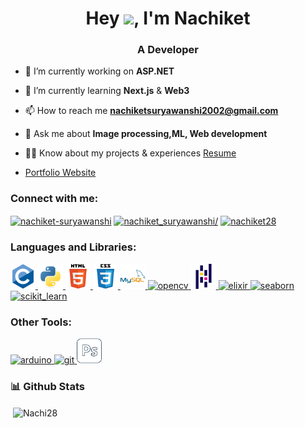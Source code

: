 <h1 align="center">Hey <img src="https://media.giphy.com/media/hvRJCLFzcasrR4ia7z/giphy.gif" width="40">, I'm Nachiket
</h1>
<h3 align="center">A Developer</h3>

- 🔭 I’m currently working on **ASP.NET**

- 🌱 I’m currently learning **Next.js** & **Web3**

- 📫 How to reach me **nachiketsuryawanshi2002@gmail.com**

- 💬 Ask me about **Image processing,ML, Web development**

- 👨‍💻 Know about my projects & experiences
[Resume](https://drive.google.com/file/d/1LiLzZYoPEbKTI3-uh0QjF473ij5CS0W0/view?usp=sharing)

- [Portfolio Website](https://portfolio-dqet.onrender.com/)

<h3 align="left">Connect with me:</h3>
<p align="left">
<a href="https://linkedin.com/in/nachiket-suryawanshi" target="blank"><img align="center" src="https://raw.githubusercontent.com/rahuldkjain/github-profile-readme-generator/master/src/images/icons/Social/linked-in-alt.svg" alt="nachiket-suryawanshi" height="30" width="40" /></a>
<a href="https://www.instagram.com/nachiket_suryawanshi/" target="blank"><img align="center" src="https://raw.githubusercontent.com/rahuldkjain/github-profile-readme-generator/master/src/images/icons/Social/instagram.svg" alt="nachiket_suryawanshi/" height="30" width="40" /></a>
<a href="https://www.hackerrank.com/nachiket28" target="blank"><img align="center" src="https://raw.githubusercontent.com/rahuldkjain/github-profile-readme-generator/master/src/images/icons/Social/hackerearth.svg" alt="nachiket28" height="30" width="40" /></a>
</p>

<h3 align="left">Languages and Libraries:</h3>

<p align="left">
<a href="https://www.cprogramming.com/" target="_blank" rel="noreferrer"> <img src="https://raw.githubusercontent.com/devicons/devicon/master/icons/c/c-original.svg" alt="c" width="40" height="40" /> </a>
<a href="https://www.python.org" target="_blank" rel="noreferrer"> <img src="https://raw.githubusercontent.com/devicons/devicon/master/icons/python/python-original.svg" alt="python" width="40" height="40" /> </a>
<a href="https://www.w3.org/html/" target="_blank" rel="noreferrer"> <img src="https://raw.githubusercontent.com/devicons/devicon/master/icons/html5/html5-original-wordmark.svg" alt="html5" width="40" height="40" /> </a>
<a href="https://www.w3schools.com/css/" target="_blank" rel="noreferrer"> <img src="https://raw.githubusercontent.com/devicons/devicon/master/icons/css3/css3-original-wordmark.svg" alt="css3" width="40" height="40" /> </a>
<a href="https://www.mysql.com/" target="_blank" rel="noreferrer"> <img src="https://raw.githubusercontent.com/devicons/devicon/master/icons/mysql/mysql-original-wordmark.svg" alt="mysql" width="40" height="40" /> </a>
<a href="https://opencv.org/" target="_blank" rel="noreferrer"> <img src="https://www.vectorlogo.zone/logos/opencv/opencv-icon.svg" alt="opencv" width="40" height="40" /> </a>
<a href="https://pandas.pydata.org/" target="_blank" rel="noreferrer"> <img src="https://raw.githubusercontent.com/devicons/devicon/2ae2a900d2f041da66e950e4d48052658d850630/icons/pandas/pandas-original.svg" alt="pandas" width="40" height="40" /> </a>
<a href="https://elixir-lang.org" target="_blank" rel="noreferrer"> <img src="https://www.vectorlogo.zone/logos/elixir-lang/elixir-lang-icon.svg" alt="elixir" width="40" height="40" /> </a>
<a href="https://seaborn.pydata.org/" target="_blank" rel="noreferrer"> <img src="https://seaborn.pydata.org/_images/logo-mark-lightbg.svg" alt="seaborn" width="40" height="40" /> </a>
<a href="https://scikit-learn.org/" target="_blank" rel="noreferrer"> <img src="https://upload.wikimedia.org/wikipedia/commons/0/05/Scikit_learn_logo_small.svg" alt="scikit_learn" width="40" height="40"/> </a>
</p>

<h3 align="left">Other Tools:</h3>
<p align="left">
    <a href="https://www.arduino.cc/" target="_blank" rel="noreferrer"> <img
            src="https://cdn.worldvectorlogo.com/logos/arduino-1.svg" alt="arduino" width="40" height="40" /> </a>
    <a href="https://git-scm.com/" target="_blank" rel="noreferrer"> <img
            src="https://www.vectorlogo.zone/logos/git-scm/git-scm-icon.svg" alt="git" width="40" height="40" /> </a>
    <a href="https://www.photoshop.com/en" target="_blank" rel="noreferrer"> <img
            src="https://raw.githubusercontent.com/devicons/devicon/master/icons/photoshop/photoshop-line.svg"
            alt="photoshop" width="40" height="40" /> </a>


<h3 align="left">📊 Github Stats</h3>
<!-- <p>&nbsp;<img align="center"
        src="https://github-readme-stats.vercel.app/api?username=Nachi28&theme=nightowl&hide_border=false&include_all_commits=true&count_private=true"
        alt="Nachi28" /></p> -->

<p>&nbsp;<img align="center"
        src="https://github-readme-stats.vercel.app/api/top-langs/?username=Nachi28&theme=nightowl&hide_border=false&include_all_commits=true&count_private=true&layout=compact"
        alt="Nachi28" /></p>
